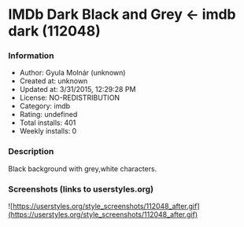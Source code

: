 # IMDb Dark Black and Grey <- imdb dark (112048)

### Information
- Author: Gyula Molnár (unknown)
- Created at: unknown
- Updated at: 3/31/2015, 12:29:28 PM
- License: NO-REDISTRIBUTION
- Category: imdb
- Rating: undefined
- Total installs: 401
- Weekly installs: 0


### Description
Black background with grey,white characters.


### Screenshots (links to userstyles.org)
![https://userstyles.org/style_screenshots/112048_after.gif](https://userstyles.org/style_screenshots/112048_after.gif)


